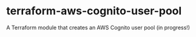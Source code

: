 # terraform-aws-cognito-user-pool
A Terraform module that creates an AWS Cognito user pool (in progress!)
